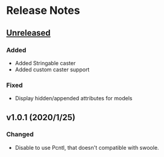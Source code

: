 # Release Notes

## [Unreleased](https://github.com/gokure/hyperf-tinker/compare/v1.0.1...1.x)

### Added
- Added Stringable caster
- Added custom caster support

### Fixed
- Display hidden/appended attributes for models

## v1.0.1 (2020/1/25)

### Changed
- Disable to use Pcntl, that doesn't compatible with swoole.
